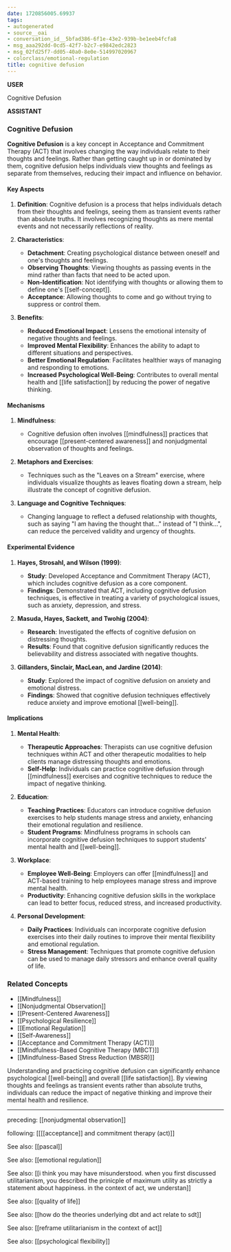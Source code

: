 ```yaml
---
date: 1720856005.69937
tags:
- autogenerated
- source__oai
- conversation_id__5bfad386-6f1e-43e2-939b-be1eeb4fcfa8
- msg_aaa292dd-0cd5-42f7-b2c7-e9842edc2823
- msg_02fd25f7-dd05-40a0-8e0e-514997020967
- colorclass/emotional-regulation
title: cognitive defusion
---
```


**USER**

Cognitive Defusion


**ASSISTANT**

### Cognitive Defusion

**Cognitive Defusion** is a key concept in Acceptance and Commitment Therapy (ACT) that involves changing the way individuals relate to their thoughts and feelings. Rather than getting caught up in or dominated by them, cognitive defusion helps individuals view thoughts and feelings as separate from themselves, reducing their impact and influence on behavior.

#### Key Aspects

1. **Definition**:
   Cognitive defusion is a process that helps individuals detach from their thoughts and feelings, seeing them as transient events rather than absolute truths. It involves recognizing thoughts as mere mental events and not necessarily reflections of reality.

2. **Characteristics**:
   - **Detachment**: Creating psychological distance between oneself and one's thoughts and feelings.
   - **Observing Thoughts**: Viewing thoughts as passing events in the mind rather than facts that need to be acted upon.
   - **Non-Identification**: Not identifying with thoughts or allowing them to define one's [[self-concept]].
   - **Acceptance**: Allowing thoughts to come and go without trying to suppress or control them.

3. **Benefits**:
   - **Reduced Emotional Impact**: Lessens the emotional intensity of negative thoughts and feelings.
   - **Improved Mental Flexibility**: Enhances the ability to adapt to different situations and perspectives.
   - **Better Emotional Regulation**: Facilitates healthier ways of managing and responding to emotions.
   - **Increased Psychological Well-Being**: Contributes to overall mental health and [[life satisfaction]] by reducing the power of negative thinking.

#### Mechanisms

1. **Mindfulness**:
   - Cognitive defusion often involves [[mindfulness]] practices that encourage [[present-centered awareness]] and nonjudgmental observation of thoughts and feelings.

2. **Metaphors and Exercises**:
   - Techniques such as the "Leaves on a Stream" exercise, where individuals visualize thoughts as leaves floating down a stream, help illustrate the concept of cognitive defusion.

3. **Language and Cognitive Techniques**:
   - Changing language to reflect a defused relationship with thoughts, such as saying "I am having the thought that..." instead of "I think...", can reduce the perceived validity and urgency of thoughts.

#### Experimental Evidence

1. **Hayes, Strosahl, and Wilson (1999)**:
   - **Study**: Developed Acceptance and Commitment Therapy (ACT), which includes cognitive defusion as a core component.
   - **Findings**: Demonstrated that ACT, including cognitive defusion techniques, is effective in treating a variety of psychological issues, such as anxiety, depression, and stress.

2. **Masuda, Hayes, Sackett, and Twohig (2004)**:
   - **Research**: Investigated the effects of cognitive defusion on distressing thoughts.
   - **Results**: Found that cognitive defusion significantly reduces the believability and distress associated with negative thoughts.

3. **Gillanders, Sinclair, MacLean, and Jardine (2014)**:
   - **Study**: Explored the impact of cognitive defusion on anxiety and emotional distress.
   - **Findings**: Showed that cognitive defusion techniques effectively reduce anxiety and improve emotional [[well-being]].

#### Implications

1. **Mental Health**:
   - **Therapeutic Approaches**: Therapists can use cognitive defusion techniques within ACT and other therapeutic modalities to help clients manage distressing thoughts and emotions.
   - **Self-Help**: Individuals can practice cognitive defusion through [[mindfulness]] exercises and cognitive techniques to reduce the impact of negative thinking.

2. **Education**:
   - **Teaching Practices**: Educators can introduce cognitive defusion exercises to help students manage stress and anxiety, enhancing their emotional regulation and resilience.
   - **Student Programs**: Mindfulness programs in schools can incorporate cognitive defusion techniques to support students' mental health and [[well-being]].

3. **Workplace**:
   - **Employee Well-Being**: Employers can offer [[mindfulness]] and ACT-based training to help employees manage stress and improve mental health.
   - **Productivity**: Enhancing cognitive defusion skills in the workplace can lead to better focus, reduced stress, and increased productivity.

4. **Personal Development**:
   - **Daily Practices**: Individuals can incorporate cognitive defusion exercises into their daily routines to improve their mental flexibility and emotional regulation.
   - **Stress Management**: Techniques that promote cognitive defusion can be used to manage daily stressors and enhance overall quality of life.

### Related Concepts

- [[Mindfulness]]
- [[Nonjudgmental Observation]]
- [[Present-Centered Awareness]]
- [[Psychological Resilience]]
- [[Emotional Regulation]]
- [[Self-Awareness]]
- [[Acceptance and Commitment Therapy (ACT)]]
- [[Mindfulness-Based Cognitive Therapy (MBCT)]]
- [[Mindfulness-Based Stress Reduction (MBSR)]]

Understanding and practicing cognitive defusion can significantly enhance psychological [[well-being]] and overall [[life satisfaction]]. By viewing thoughts and feelings as transient events rather than absolute truths, individuals can reduce the impact of negative thinking and improve their mental health and resilience.


---

preceding: [[nonjudgmental observation]]  


following: [[[[acceptance]] and commitment therapy (act)]]

See also: [[pascal]]


See also: [[emotional regulation]]


See also: [[i think you may have misunderstood. when you first discussed utilitarianism, you described the prinicple of maximum utility as strictly a statement about happiness. in the context of act, we understan]]


See also: [[quality of life]]


See also: [[how do the theories underlying dbt and act relate to sdt]]


See also: [[reframe utilitarianism in the context of act]]


See also: [[psychological flexibility]]